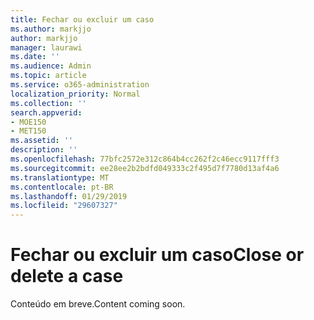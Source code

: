 ```yaml
---
title: Fechar ou excluir um caso
ms.author: markjjo
author: markjjo
manager: laurawi
ms.date: ''
ms.audience: Admin
ms.topic: article
ms.service: o365-administration
localization_priority: Normal
ms.collection: ''
search.appverid:
- MOE150
- MET150
ms.assetid: ''
description: ''
ms.openlocfilehash: 77bfc2572e312c864b4cc262f2c46ecc9117fff3
ms.sourcegitcommit: ee28ee2b2bdfd049333c2f495d7f7780d13af4a6
ms.translationtype: MT
ms.contentlocale: pt-BR
ms.lasthandoff: 01/29/2019
ms.locfileid: "29607327"
---
```

# <a name="close-or-delete-a-case"></a><span data-ttu-id="f463c-102">Fechar ou excluir um caso</span><span class="sxs-lookup"><span data-stu-id="f463c-102">Close or delete a case</span></span>

<span data-ttu-id="f463c-103">Conteúdo em breve.</span><span class="sxs-lookup"><span data-stu-id="f463c-103">Content coming soon.</span></span>